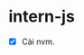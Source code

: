# intern-js

- [x] Cài nvm.

<!-- test 1 -->
<!-- 
v: bôi đen
- dia chuyển để bôi đen.
d: để cắt
y: để copy
p: để paste
  -->

